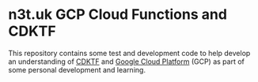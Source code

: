 # n3t.uk GCP Cloud Functions and CDKTF

This repository contains some test and development code to help develop an
understanding of [CDKTF][cdktf] and [Google Cloud Platform][gcp] (GCP) as part
of some personal development and learning.

[cdktf]: https://developer.hashicorp.com/terraform/cdktf
[gcp]: https://cloud.google.com/?hl=en
